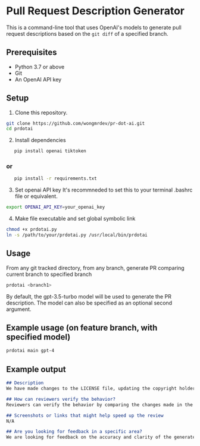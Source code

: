# Pull Request Description Generator

This is a command-line tool that uses OpenAI's models to generate pull request descriptions based on the `git diff` of a specified branch.

## Prerequisites
- Python 3.7 or above
- Git
- An OpenAI API key

## Setup
1. Clone this repository.
```bash
git clone https://github.com/wongmrdev/pr-dot-ai.git
cd prdotai
```
2. Install dependencies
```bash
   pip install openai tiktoken
```


### or

```bash
   pip install -r requirements.txt

```

3. Set openai API key
It's recommneded to set this to your terminal .bashrc file or equivalent. 
```bash
export OPENAI_API_KEY=your_openai_key
```

4. Make file executable and set global symbolic link

```bash
chmod +x prdotai.py
ln -s /path/to/your/prdotai.py /usr/local/bin/prdotai
```

## Usage

From any git tracked directory, from any branch, generate PR comparing current branch to specified branch
```bash
prdotai <branch1>
```

By default, the gpt-3.5-turbo model will be used to generate the PR description. The model can also be specified as an optional second argument.

## Example usage (on feature branch, with specified model)
```bash
prdotai main gpt-4
```

## Example output

```markdown
## Description
We have made changes to the LICENSE file, updating the copyright holder's name from "M Wong" to "Matt Wong." We have also added a new README.md file that provides information about the project, its prerequisites, setup instructions, and usage examples. Additionally, we have added a new Python script called "prdotai.py" that generates pull request descriptions based on the git diff of a specified branch.

## How can reviewers verify the behavior?
Reviewers can verify the behavior by comparing the changes made in the LICENSE file and the addition of the README.md and prdotai.py files.

## Screenshots or links that might help speed up the review
N/A

## Are you looking for feedback in a specific area?
We are looking for feedback on the accuracy and clarity of the generated pull request descriptions.
```
